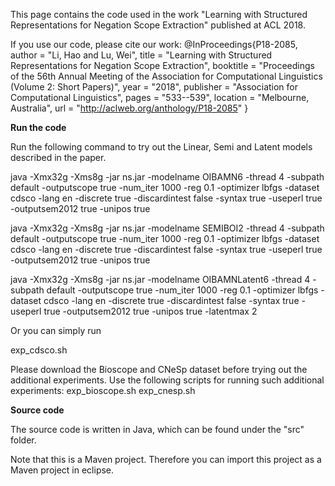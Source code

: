 This page contains the code used in the work "Learning with Structured Representations for Negation Scope Extraction" published at ACL 2018.

If you use our code, please cite our work:
@InProceedings{P18-2085,
  author = 	"Li, Hao
		and Lu, Wei",
  title = 	"Learning with Structured Representations for Negation Scope Extraction",
  booktitle = 	"Proceedings of the 56th Annual Meeting of the Association for Computational Linguistics (Volume 2: Short Papers)",
  year = 	"2018",
  publisher = 	"Association for Computational Linguistics",
  pages = 	"533--539",
  location = 	"Melbourne, Australia",
  url = 	"http://aclweb.org/anthology/P18-2085"
}


**Run the code**

Run the following command to try out the Linear, Semi and Latent models described in the paper.

java -Xmx32g -Xms8g -jar ns.jar  -modelname OIBAMN6 -thread 4 -subpath default -outputscope true -num_iter 1000 -reg 0.1 -optimizer lbfgs -dataset cdsco -lang en -discrete true -discardintest false -syntax true -useperl true -outputsem2012 true -unipos true

java -Xmx32g -Xms8g -jar ns.jar  -modelname SEMIBOI2 -thread 4 -subpath default -outputscope true -num_iter 1000 -reg 0.1 -optimizer lbfgs -dataset cdsco -lang en -discrete true -discardintest false -syntax true -useperl true -outputsem2012 true -unipos true

java -Xmx32g -Xms8g -jar ns.jar  -modelname OIBAMNLatent6 -thread 4 -subpath default -outputscope true -num_iter 1000 -reg 0.1 -optimizer lbfgs -dataset cdsco -lang en -discrete true -discardintest false -syntax true -useperl true -outputsem2012 true -unipos true -latentmax 2

Or you can simply run

exp_cdsco.sh

Please download the Bioscope and CNeSp dataset before trying out the additional experiments. Use the following scripts for running such additional experiments:
exp_bioscope.sh
exp_cnesp.sh


**Source code**

The source code is written in Java, which can be found under the "src" folder.

Note that this is a Maven project. Therefore you can import this project as a Maven project in eclipse.